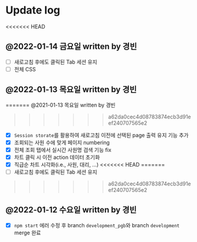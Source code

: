 # Update log 
<<<<<<< HEAD
## @2022-01-14 금요일 written by 경빈
- [ ] 새로고침 후에도 클릭된 Tab 세션 유지
- [ ] 전체 CSS 

## @2022-01-13 목요일 written by 경빈 
=======
@2021-01-13 목요일 written by 경빈 
>>>>>>> a62da0cec4d08783874ecb3d91eef240707565e2
- [x] ```Session storate```를 활용하여 새로고침 이전에 선택된 page 출력 유지 기능 추가
- [x] 조회되는 사원 수에 맞게 페이지 numbering
- [x] 전체 조회 탭에서 실시간 사원명 검색 기능 fix
- [x] 차트 클릭 시 이전 action 데이터 초기화
- [x] 직급순 차트 시각화(i.e., 사원, 대리, ...)
<<<<<<< HEAD
=======
- [ ] 새로고침 후에도 클릭된 Tab 세션 유지
>>>>>>> a62da0cec4d08783874ecb3d91eef240707565e2

## @2022-01-12 수요일 written by 경빈
- [x] ```npm start``` 에러 수정 후 branch ```development_pgb```와 branch ```development``` merge 완료